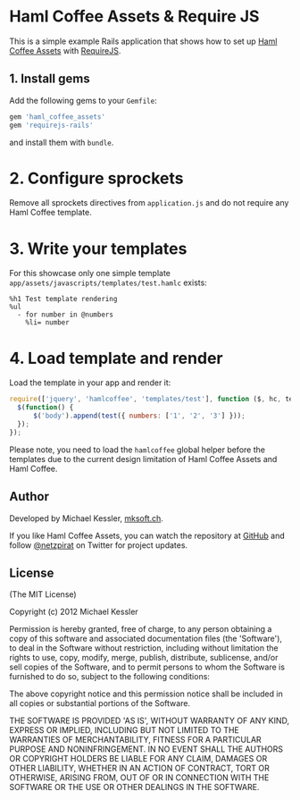 # Haml Coffee Assets & Require JS

This is a simple example Rails application that shows how to set up
[Haml Coffee Assets](https://github.com/netzpirat/haml_coffee_assets) with [RequireJS](http://requirejs.org/).

## 1. Install gems

Add the following gems to your `Gemfile`:

```Ruby
gem 'haml_coffee_assets'
gem 'requirejs-rails'
```

and install them with `bundle`.

# 2. Configure sprockets

Remove all sprockets directives from `application.js` and do not require any Haml Coffee template.

# 3. Write your templates

For this showcase only one simple template `app/assets/javascripts/templates/test.hamlc` exists:

```Haml
%h1 Test template rendering
%ul
  - for number in @numbers
    %li= number
```

# 4. Load template and render

Load the template in your app and render it:

```JavaScript
require(['jquery', 'hamlcoffee', 'templates/test'], function ($, hc, test) {
  $(function() {
      $('body').append(test({ numbers: ['1', '2', '3'] }));
  });
});
```

Please note, you need to load the `hamlcoffee` global helper before the templates due to the current design limitation
of Haml Coffee Assets and Haml Coffee.

## Author

Developed by Michael Kessler, [mksoft.ch](https://mksoft.ch).

If you like Haml Coffee Assets, you can watch the repository at [GitHub](https://github.com/netzpirat/haml_coffee_assets) and
follow [@netzpirat](https://twitter.com/#!/netzpirat) on Twitter for project updates.

## License

(The MIT License)

Copyright (c) 2012 Michael Kessler

Permission is hereby granted, free of charge, to any person obtaining
a copy of this software and associated documentation files (the
'Software'), to deal in the Software without restriction, including
without limitation the rights to use, copy, modify, merge, publish,
distribute, sublicense, and/or sell copies of the Software, and to
permit persons to whom the Software is furnished to do so, subject to
the following conditions:

The above copyright notice and this permission notice shall be
included in all copies or substantial portions of the Software.

THE SOFTWARE IS PROVIDED 'AS IS', WITHOUT WARRANTY OF ANY KIND,
EXPRESS OR IMPLIED, INCLUDING BUT NOT LIMITED TO THE WARRANTIES OF
MERCHANTABILITY, FITNESS FOR A PARTICULAR PURPOSE AND NONINFRINGEMENT.
IN NO EVENT SHALL THE AUTHORS OR COPYRIGHT HOLDERS BE LIABLE FOR ANY
CLAIM, DAMAGES OR OTHER LIABILITY, WHETHER IN AN ACTION OF CONTRACT,
TORT OR OTHERWISE, ARISING FROM, OUT OF OR IN CONNECTION WITH THE
SOFTWARE OR THE USE OR OTHER DEALINGS IN THE SOFTWARE.



